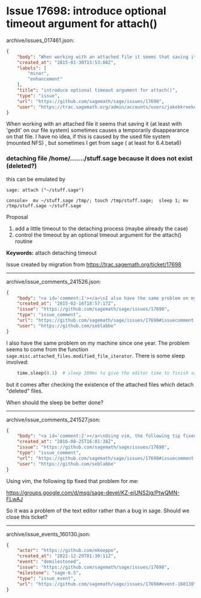 # Issue 17698: introduce optional timeout argument for attach()

archive/issues_017461.json:
```json
{
    "body": "When working with an attached file it seems that saving it (at least with 'gedit' on our file system) sometimes causes a temporarily disappearance on that file. I have no idea, if this is caused by the\nused file system (mounted NFS) , but sometimes I get from sage ( at least for 6.4.beta6)\n\n ### detaching file /home/......./stuff.sage because it does not exist (deleted?) ###\n\nthis can be emulated by \n\n```\nsage: attach (\"~/stuff.sage\")\n\nconsole>  mv ~/stuff.sage /tmp/; touch /tmp/stuff.sage;  sleep 1; mv /tmp/stuff.sage ~/stuff.sage\n```\n\nProposal \n1. add a little timeout to the detaching process (maybe already the case)\n2. control the timeout by an optional timeout argument for the attach() routine\n\n\n\n\n\n\n\n**Keywords:** attach detaching timeout\n\nIssue created by migration from https://trac.sagemath.org/ticket/17698\n\n",
    "created_at": "2015-01-30T15:53:08Z",
    "labels": [
        "minor",
        "enhancement"
    ],
    "title": "introduce optional timeout argument for attach()",
    "type": "issue",
    "url": "https://github.com/sagemath/sage/issues/17698",
    "user": "https://trac.sagemath.org/admin/accounts/users/jakobkroeker"
}
```
When working with an attached file it seems that saving it (at least with 'gedit' on our file system) sometimes causes a temporarily disappearance on that file. I have no idea, if this is caused by the
used file system (mounted NFS) , but sometimes I get from sage ( at least for 6.4.beta6)

 ### detaching file /home/......./stuff.sage because it does not exist (deleted?) ###

this can be emulated by 

```
sage: attach ("~/stuff.sage")

console>  mv ~/stuff.sage /tmp/; touch /tmp/stuff.sage;  sleep 1; mv /tmp/stuff.sage ~/stuff.sage
```

Proposal 
1. add a little timeout to the detaching process (maybe already the case)
2. control the timeout by an optional timeout argument for the attach() routine







**Keywords:** attach detaching timeout

Issue created by migration from https://trac.sagemath.org/ticket/17698





---

archive/issue_comments_241526.json:
```json
{
    "body": "<a id='comment:1'></a>\nI also have the same problem on my machine since one year. The problem seems to come from the function `sage.misc.attached_files.modified_file_iterator`. There is some sleep involved:\n\n```python\n    time.sleep(0.1)  # sleep 100ms to give the editor time to finish saving\n```\n\nbut it comes after checking the existence of the attached files which detach \"deleted\" files.\n\nWhen should the sleep be better done?",
    "created_at": "2015-02-16T18:57:17Z",
    "issue": "https://github.com/sagemath/sage/issues/17698",
    "type": "issue_comment",
    "url": "https://github.com/sagemath/sage/issues/17698#issuecomment-241526",
    "user": "https://github.com/seblabbe"
}
```

<a id='comment:1'></a>
I also have the same problem on my machine since one year. The problem seems to come from the function `sage.misc.attached_files.modified_file_iterator`. There is some sleep involved:

```python
    time.sleep(0.1)  # sleep 100ms to give the editor time to finish saving
```

but it comes after checking the existence of the attached files which detach "deleted" files.

When should the sleep be better done?



---

archive/issue_comments_241527.json:
```json
{
    "body": "<a id='comment:2'></a>\nUsing vim, the following tip fixed that problem for me:\n\nhttps://groups.google.com/d/msg/sage-devel/KZ-eiUNS2jg/PtwQMN-FLwAJ\n\nSo it was a problem of the text editor rather than a bug in sage. Should we close this ticket?",
    "created_at": "2016-08-25T16:01:38Z",
    "issue": "https://github.com/sagemath/sage/issues/17698",
    "type": "issue_comment",
    "url": "https://github.com/sagemath/sage/issues/17698#issuecomment-241527",
    "user": "https://github.com/seblabbe"
}
```

<a id='comment:2'></a>
Using vim, the following tip fixed that problem for me:

https://groups.google.com/d/msg/sage-devel/KZ-eiUNS2jg/PtwQMN-FLwAJ

So it was a problem of the text editor rather than a bug in sage. Should we close this ticket?



---

archive/issue_events_160130.json:
```json
{
    "actor": "https://github.com/mkoeppe",
    "created_at": "2022-12-29T01:30:11Z",
    "event": "demilestoned",
    "issue": "https://github.com/sagemath/sage/issues/17698",
    "milestone": "sage-6.5",
    "type": "issue_event",
    "url": "https://github.com/sagemath/sage/issues/17698#event-160130"
}
```
